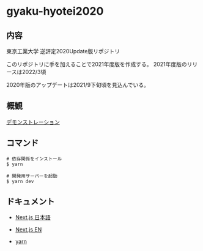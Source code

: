 # gyaku-hyotei2020

## 内容
東京工業大学 逆評定2020Update版リポジトリ

このリポジトリに手を加えることで2021年度版を作成する。 2021年度版のリリースは2022/3頃

2020年版のアップデートは2021/9下旬頃を見込んでいる。

## 概観

[デモンストレーション](gyaku-hyotei2020.vercel.app)

## コマンド

```
# 依存関係をインストール
$ yarn

# 開発用サーバーを起動
$ yarn dev

```

## ドキュメント

- [Next.js 日本語](https://nextjs-ja-translation-docs.vercel.app/docs/getting-started)
- [Next.js EN](https://nextjs.org/docs/getting-started)

- [yarn](https://yarnpkg.com/)
